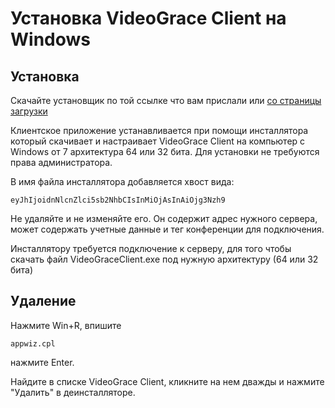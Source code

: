 ﻿# Установка VideoGrace Client на Windows

## Установка

Скачайте установщик по той ссылке что вам прислали или [со страницы загрузки](https://videograce.ru/download/Installer.exe) 

Клиентское приложение устанавливается при помощи инсталлятора который скачивает и настраивает
VideoGrace Client на компьютер с Windows от 7 архитектура 64 или 32 бита. Для установки не требуются права
администратора.

В имя файла инсталлятора добавляется хвост вида:
    
    eyJhIjoidnNlcnZlci5sb2NhbCIsInMiOjAsInAiOjg3Nzh9
    
Не удаляйте и не изменяйте его. Он содержит адрес нужного сервера, может содержать учетные данные и тег конференции для подключения.

Инсталлятору требуется подключение к серверу, для того чтобы скачать файл VideoGraceClient.exe под нужную архитектуру (64 или 32 бита)

## Удаление

Нажмите Win+R, впишите

    appwiz.cpl

нажмите Enter.

Найдите в списке VideoGrace Client, кликните на нем дважды и нажмите "Удалить" в деинсталляторе.
